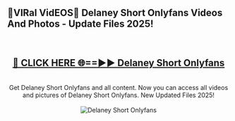 <h2>🔴VIRal VidEOS🔴 Delaney Short Onlyfans Videos And Photos - Update Files 2025!</h2>
<br>
<div align="center">
<h2><a href="https://virallinks.top/odZfE0" rel="nofollow">🔴 CLICK HERE 🌐==►► Delaney Short Onlyfans</a></h2>
<br>
Get Delaney Short Onlyfans and all content. Now you can access all videos and pictures of Delaney Short Onlyfans. New Updated Files 2025!
<br>
<br>
<a href="https://virallinks.top/odZfE0" rel="nofollow" data-target="animated-image.originalLink"><img src="https://i.imgur.com/dJHk4Zq.gif)" alt="Delaney Short Onlyfans" style="max-width: 100%; display: inline-block;" data-target="animated-image.originalImage"></a>
</div>
<br>
